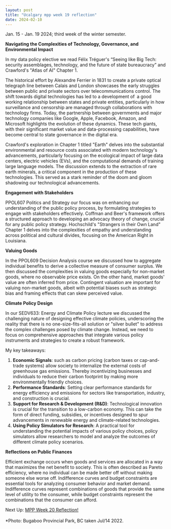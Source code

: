 ```yaml
---
layout: post
title: "Ucalgary mpp week 19 reflection"
date: 2024-02-10
---
```


<!-- wp:paragraph -->
<p>Jan. 15 - Jan. 19 2024; third week of the winter semester.</p>
<!-- /wp:paragraph -->

<!-- wp:paragraph -->
<p><strong>Navigating the Complexities of Technology, Governance, and Environmental Impact</strong></p>
<!-- /wp:paragraph -->

<!-- wp:paragraph -->
<p>In my data policy elective we read Félix Tréguer's “Seeing like Big Tech: security assemblages, technology, and the future of state bureaucracy” and Crawford's "Atlas of AI" Chapter 1.</p>
<!-- /wp:paragraph -->

<!-- wp:paragraph -->
<p>The historical effort by Alexandre Ferrier in 1831 to create a private optical telegraph line between Calais and London showcases the early struggles between public and private sectors over telecommunications control. The shift towards digital technologies has led to a development of a good working relationship between states and private entities, particularly in how surveillance and censorship are managed through collaborations with technology firms. Today, the partnership between governments and major technology companies like Google, Apple, Facebook, Amazon, and Microsoft highlights the evolution of these dynamics. These tech giants, with their significant market value and data-processing capabilities, have become central to state governance in the digital era. </p>
<!-- /wp:paragraph -->

<!-- wp:paragraph -->
<p>Crawford's exploration in Chapter 1 titled "Earth" delves into the substantial environmental and resource costs associated with modern technology's advancements, particularly focusing on the ecological impact of large data centers, electric vehicles (EVs), and the computational demands of training large language models. The discussion extends to the extraction of rare earth minerals, a critical component in the production of these technologies. This served as a stark reminder of the doom and gloom shadowing our technological advancements.</p>
<!-- /wp:paragraph -->

<!-- wp:paragraph -->
<p><strong>Engagement with Stakeholders </strong></p>
<!-- /wp:paragraph -->

<!-- wp:paragraph -->
<p>PPOL607 Politics and Strategy our focus was on enhancing our understanding of the public policy process, by formulating strategies to engage with stakeholders effectively.  Coffman and Beer's framework offers a structured approach to developing an advocacy theory of change, crucial for any public policy strategy. Hochschild's "Strangers in their Own Land" Chapter 1 delves into the complexities of empathy and understanding across political and cultural divides, focusing on the American Right in Louisiana. </p>
<!-- /wp:paragraph -->

<!-- wp:paragraph -->
<p><strong>Valuing Goods</strong></p>
<!-- /wp:paragraph -->

<!-- wp:paragraph -->
<p>In the PPOL609 Decision Analysis course we discussed how to aggregate individual benefits to derive a collective measure of consumer surplus. We then discussed the complexities in valuing goods especially for non-market goods, where no observable price exists. On the other hand, market goods' value are often inferred from price. Contingent valuation are important for valuing non-market goods, albeit with potential biases such as strategic bias and framing effects that can skew perceived value.</p>
<!-- /wp:paragraph -->

<!-- wp:paragraph -->
<p><strong>Climate Policy Design</strong></p>
<!-- /wp:paragraph -->

<!-- wp:paragraph -->
<p>In our SEDV633: Energy and Climate Policy lecture we discussed the challenging nature of designing effective climate policies, underscoring the reality that there is no one-size-fits-all solution or "silver bullet" to address the complex challenges posed by climate change. Instead, we need to focus on comprehensive approaches that integrate various policy instruments and strategies to create a robust framework.</p>
<!-- /wp:paragraph -->

<!-- wp:paragraph -->
<p>My key takeaways:</p>
<!-- /wp:paragraph -->

<!-- wp:list {"ordered":true} -->
<ol><!-- wp:list-item -->
<li><strong>Economic Signals</strong>: such as carbon pricing (carbon taxes or cap-and-trade systems) allow society to internalize the external costs of greenhouse gas emissions. Thereby incentivizing businesses and individuals to reduce their carbon footprint by making more environmentally friendly choices.</li>
<!-- /wp:list-item -->

<!-- wp:list-item -->
<li><strong>Performance Standards</strong>: Setting clear performance standards for energy efficiency and emissions for sectors like transportation, industry, and construction is crucial. </li>
<!-- /wp:list-item -->

<!-- wp:list-item -->
<li><strong>Support for Research &amp; Development (R&amp;D)</strong>: Technological innovation is crucial for the transition to a low-carbon economy. This can take the form of direct funding, subsidies, or incentives designed to spur advancements in renewable energy and climate-related technologies.</li>
<!-- /wp:list-item -->

<!-- wp:list-item -->
<li><strong>Using Policy Simulators for Research</strong>: A practical tool for understanding the potential impacts of various policy choices, policy simulators allow researchers to model and analyze the outcomes of different climate policy scenarios.</li>
<!-- /wp:list-item --></ol>
<!-- /wp:list -->

<!-- wp:paragraph -->
<p><strong>Reflections on Public Finances</strong></p>
<!-- /wp:paragraph -->

<!-- wp:paragraph -->
<p>Efficient exchange occurs when goods and services are allocated in a way that maximizes the net benefit to society. This is often described as Pareto efficiency, where no individual can be made better off without making someone else worse off. Indifference curves and budget constraints are essential tools for analyzing consumer behavior and market demand. Indifference curves represent combinations of goods that provide the same level of utility to the consumer, while budget constraints represent the combinations that the consumer can afford. </p>
<!-- /wp:paragraph -->

<!-- wp:paragraph -->
<p>Next Up: <a href="https://ahmedelmeligy.com/2024/02/11/ucalgary-mpp-week-20-reflection/" target="_blank" rel="noreferrer noopener">MPP Week 20 Reflection!</a><br><br>*Photo: Bugaboo Provincial Park, BC taken Jul/14 2022.</p>
<!-- /wp:paragraph -->